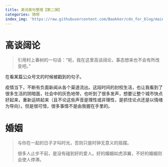 ```yaml
---
title: 美词美句整理【第二弹】
categories: 随想
index_img: 'https://raw.githubusercontent.com/Baokker/cdn_for_blog/main/blog_imgs/defaultImages.jpg'
---
```


# 高谈阔论

> 引用村上春树的一句话：“呃，我在这里高谈阔论，事态想来也不会有所改变吧。”

在看某篇公众号文的时候被戳到的句子。

疫情当下，不断有负面新闻从各个渠道流出。这段时间的封校生活，也让我看到了很多生活的阴暗面，社会中的灰色地带，也听到了很多发声，想要让整个城市快点好起来，重新运转起来（且不论这些声音是理性或非理性，是抓住论点还是以情绪为导向）。但是很可惜，很多事情不是由我握在手里的。



# 婚姻

> 与你在一起的日子才叫时光，否则只是时钟无意义的摇摆。
>
> 很多人止步不前，是没有碰到好的爱人。好的婚姻如虎添翼，不好的婚姻则会使人停滞。

